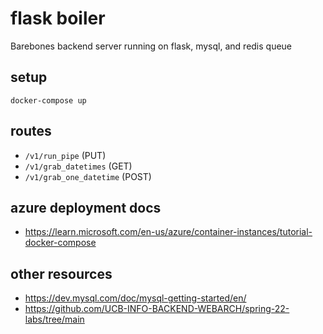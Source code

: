 # flask boiler

Barebones backend server running on flask, mysql, and redis queue

## setup

```
docker-compose up
```

## routes

* ```/v1/run_pipe``` (PUT)
* ```/v1/grab_datetimes``` (GET)
* ```/v1/grab_one_datetime``` (POST)

## azure deployment docs
* https://learn.microsoft.com/en-us/azure/container-instances/tutorial-docker-compose

## other resources
* https://dev.mysql.com/doc/mysql-getting-started/en/
* https://github.com/UCB-INFO-BACKEND-WEBARCH/spring-22-labs/tree/main